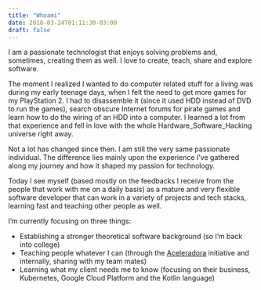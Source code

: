 ```yaml
---
title: "Whoami"
date: 2018-03-24T01:11:30-03:00
draft: false
---
```


I am a passionate technologist that enjoys solving problems and, sometimes, creating them as well. I love to create, teach, share and
explore software.

The moment I realized I wanted to do computer related stuff for a living was during my early teenage days, when I felt the need to get more
games for my PlayStation 2. I had to disassemble it (since it used HDD instead of DVD to run the games), search obscure Internet forums for
pirate games and learn how to do the wiring of an HDD into a computer. I learned a lot from that experience and fell in love with the whole
Hardware_Software_Hacking universe right away.

Not a lot has changed since then. I am still the very same passionate individual. The difference lies mainly upon the experience I’ve
gathered along my journey and how it shaped my passion for technology.

Today I see myself (based mostly on the feedbacks I receive from the people that work with me on a daily basis) as a mature and very
flexible software developer that can work in a variety of projects and tech stacks, learning fast and teaching other people as well.

I’m currently focusing on three things:
- Establishing a stronger theoretical software background (so I’m back into college)
- Teaching people whatever I can (through the [Aceleradora](https://info.thoughtworks.com/aceleradora) initiative and internally, sharing
  with my team mates)
- Learning what my client needs me to know (focusing on their business, Kubernetes, Google Cloud Platform and the Kotlin language)
